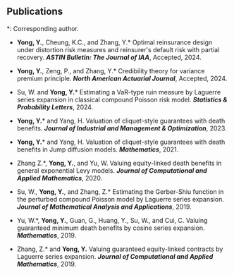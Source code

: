 ## Publications

*: Corresponding author.

- <strong>Yong, Y.</strong>, Cheung, K.C., and Zhang, Y.* Optimal reinsurance design under distortion risk measures and reinsurer's default risk with partial recovery. <i><b>ASTIN Bulletin: The Journal of IAA</b></i>, Accepted, 2024.

- <strong>Yong, Y.</strong>, Zeng, P., and Zhang, Y.* Credibility theory for variance premium principle. <i><b>North American Actuarial Journal</b></i>, Accepted, 2024.

- Su, W. and <strong>Yong, Y.</strong>* Estimating a VaR-type ruin measure by Laguerre series expansion in classical compound Poisson risk model. <i><b>Statistics & Probability Letters</b></i>, 2024.

- <strong>Yong, Y.</strong>* and Yang, H. Valuation of cliquet-style guarantees with death benefits. <i><b>Journal of Industrial and Management & Optimization</b></i>, 2023.

- <strong>Yong, Y.</strong>* and Yang, H. Valuation of cliquet-style guarantees with death benefits in Jump diffusion models. <i><b>Mathematics</b></i>, 2021.

- Zhang Z.*, <strong>Yong, Y.</strong>, and Yu, W. Valuing equity-linked death benefits in general exponential Levy models. <i><b> Journal of Computational and Applied Mathematics</b></i>, 2020.

- Su, W., <strong>Yong, Y.</strong>, and Zhang, Z.* Estimating the Gerber-Shiu function in the perturbed compound Poisson model by Laguerre series expansion. <i><b>Journal of Mathematical Analysis and Applications</b></i>, 2019.

- Yu, W.*, <strong>Yong, Y.</strong>, Guan, G., Huang, Y., Su, W., and Cui, C. Valuing guaranteed minimum death benefits by cosine series expansion. <i><b>Mathematics</b></i>, 2019.

- Zhang, Z.* and <strong>Yong, Y.</strong> Valuing guaranteed equity-linked contracts by Laguerre series expansion. <i><b>Journal of Computational and Applied Mathematics</b></i>, 2019.
